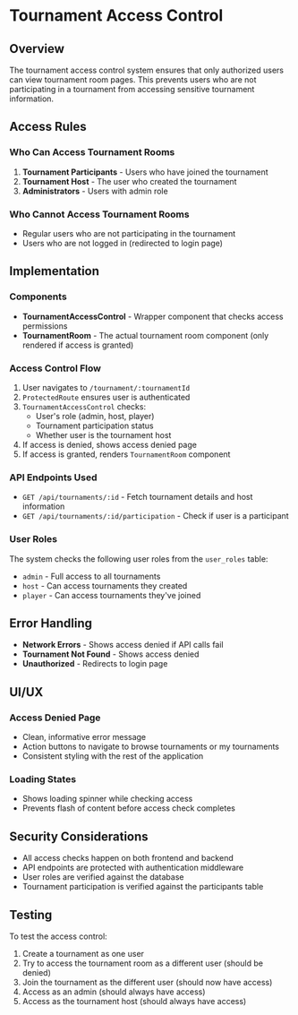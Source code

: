 # Tournament Access Control

## Overview

The tournament access control system ensures that only authorized users can view tournament room pages. This prevents users who are not participating in a tournament from accessing sensitive tournament information.

## Access Rules

### Who Can Access Tournament Rooms

1. **Tournament Participants** - Users who have joined the tournament
2. **Tournament Host** - The user who created the tournament
3. **Administrators** - Users with admin role

### Who Cannot Access Tournament Rooms

- Regular users who are not participating in the tournament
- Users who are not logged in (redirected to login page)

## Implementation

### Components

- **TournamentAccessControl** - Wrapper component that checks access permissions
- **TournamentRoom** - The actual tournament room component (only rendered if access is granted)

### Access Control Flow

1. User navigates to `/tournament/:tournamentId`
2. `ProtectedRoute` ensures user is authenticated
3. `TournamentAccessControl` checks:
   - User's role (admin, host, player)
   - Tournament participation status
   - Whether user is the tournament host
4. If access is denied, shows access denied page
5. If access is granted, renders `TournamentRoom` component

### API Endpoints Used

- `GET /api/tournaments/:id` - Fetch tournament details and host information
- `GET /api/tournaments/:id/participation` - Check if user is a participant

### User Roles

The system checks the following user roles from the `user_roles` table:
- `admin` - Full access to all tournaments
- `host` - Can access tournaments they created
- `player` - Can access tournaments they've joined

## Error Handling

- **Network Errors** - Shows access denied if API calls fail
- **Tournament Not Found** - Shows access denied
- **Unauthorized** - Redirects to login page

## UI/UX

### Access Denied Page

- Clean, informative error message
- Action buttons to navigate to browse tournaments or my tournaments
- Consistent styling with the rest of the application

### Loading States

- Shows loading spinner while checking access
- Prevents flash of content before access check completes

## Security Considerations

- All access checks happen on both frontend and backend
- API endpoints are protected with authentication middleware
- User roles are verified against the database
- Tournament participation is verified against the participants table

## Testing

To test the access control:

1. Create a tournament as one user
2. Try to access the tournament room as a different user (should be denied)
3. Join the tournament as the different user (should now have access)
4. Access as an admin (should always have access)
5. Access as the tournament host (should always have access)
